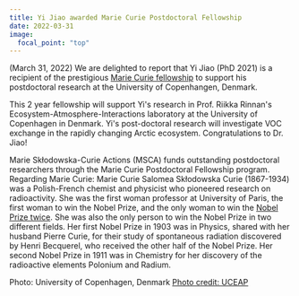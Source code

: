 ```yaml
---
title: Yi Jiao awarded Marie Curie Postdoctoral Fellowship
date: 2022-03-31
image:
  focal_point: "top"
---
```

(March 31, 2022) We are delighted to report that Yi Jiao (PhD 2021) is a recipient of the prestigious [Marie Curie fellowship](https://marie-sklodowska-curie-actions.ec.europa.eu/news/msca-awards-eu242m-to-the-2021-postdoctoral-fellowships-applicants) to support his postdoctoral research at the University of Copenhangen, Denmark.

<!--more-->

This 2 year fellowship will support Yi's research in Prof. Riikka Rinnan's Ecosystem-Atmosphere-Interactions laboratory at the University of Copenhagen in Denmark. Yi's post-doctoral research will investigate VOC exchange in the rapidly changing Arctic ecosystem. Congratulations to Dr. Jiao!

Marie Skłodowska-Curie Actions (MSCA) funds outstanding postdoctoral researchers through the Marie Curie Postdoctoral Fellowship program.  Regarding Marie Curie:  Marie Curie Salomea Skłodowska Curie (1867-1934) was a Polish-French chemist and physicist who pioneered research on radioactivity.  She was the first woman professor at University of Paris, the first woman to win the Nobel Prize, and the only woman to win the [Nobel Prize twice](https://www.nobelprize.org/prizes/physics/1903/marie-curie/biographical/).  She was also the only person to win the Nobel Prize in two different fields.  Her first Nobel Prize in 1903 was in Physics, shared with her husband Pierre Curie, for their study of spontaneous radiation discovered by Henri Becquerel, who received the other half of the Nobel Prize.  Her second Nobel Prize in 1911 was in Chemistry for her discovery of the radioactive elements Polonium and Radium.

Photo: University of Copenhagen, Denmark [Photo credit: UCEAP](https://uceap.universityofcalifornia.edu/programs/university-copenhagen)

